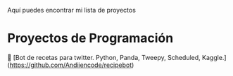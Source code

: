 Aquí puedes encontrar mi lista de proyectos 


# Proyectos de Programación
🤖 [Bot de recetas para twitter. Python, Panda, Tweepy, Scheduled, Kaggle.] (https://github.com/Andiiencode/recipebot)


